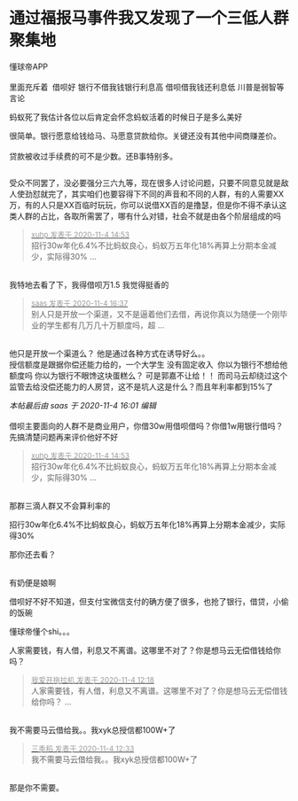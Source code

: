 # 通过福报马事件我又发现了一个三低人群聚集地


懂球帝APP<br />
<br />
里面充斥着&nbsp;&nbsp;借呗好 银行不借我钱银行利息高 借呗借我钱还利息低 川普是弱智等言论<br />


蚂蚁死了我估计各位以后肯定会怀念蚂蚁活着的时候日子是多么美好

很简单。银行愿意给钱给马、马愿意贷款给你。关键还没有其他中间商赚差价。<br />
<br />
贷款被收过手续费的可不是少数。还B事特别多。

<img id="aimg_F93IS" onclick="zoom(this, this.src, 0, 0, 0)" class="zoom" src="https://i.loli.net/2020/11/03/mjQ5dDHpK9g16Ub.png" onmouseover="img_onmouseoverfunc(this)" onload="thumbImg(this)" border="0" alt="" />

受众不同罢了，没必要强分三六九等，现在很多人讨论问题，只要不同意见就是敌人使劲怼就完了，其实咱们也要容得下不同的声音和不同的人群，有的人需要XX万，有的人只是XX百临时玩玩，你可以说借XX百的是撸瑟，但是你不得不承认这类人群的占比，各取所需罢了，哪有什么对错，社会不就是由各个阶层组成的吗

<div class="quote"><blockquote><font size="2"><a href="https://www.hostloc.com/forum.php?mod=redirect&amp;goto=findpost&amp;pid=9401818&amp;ptid=762258" target="_blank"><font color="#999999">xuhp 发表于 2020-11-4 14:53</font></a></font><br />
招行30w年化6.4%不比蚂蚁良心，蚂蚁万五年化18%再算上分期本金减少，实际得30% ...</blockquote></div><br />
我特地去看了下，我得借呗万1.5 我觉得挺香的

<div class="quote"><blockquote><font size="2"><a href="https://www.hostloc.com/forum.php?mod=redirect&amp;goto=findpost&amp;pid=9402353&amp;ptid=762258" target="_blank"><font color="#999999">saas 发表于 2020-11-4 16:37</font></a></font><br />
别人只是开放一个渠道，又不是逼着他们去借，再说你真以为随便一个刚毕业的学生都有几万几十万额度吗，超 ...</blockquote></div><br />
他只是开放一个渠道么？ 他是通过各种方式在诱导好么。。<br />
授信额度是跟据你偿还能力给的，一个大学生 没有固定收入&nbsp;&nbsp;你以为银行不想给他额度吗 你以为银行不眼馋这块蛋糕么？ 可是郭嘉不让给！！ 而司马云却绕过这个监管去给没偿还能力的人房贷，这不是坑人这是什么？而且年利率都到15%了<img id="aimg_aL7b8" onclick="zoom(this, this.src, 0, 0, 0)" class="zoom" src="https://cdn.jsdelivr.net/gh/hishis/forum-master/public/images/patch.gif" onmouseover="img_onmouseoverfunc(this)" onload="thumbImg(this)" border="0" alt="" />

<i class="pstatus"> 本帖最后由 saas 于 2020-11-4 16:01 编辑 </i><br />
<br />
借呗主要面向的人群不是商业用户，你借30w用借呗借吗？你借1w用银行借吗？先搞清楚问题再来评价他好不好

<div class="quote"><blockquote><font size="2"><a href="https://www.hostloc.com/forum.php?mod=redirect&amp;goto=findpost&amp;pid=9401818&amp;ptid=762258" target="_blank"><font color="#999999">xuhp 发表于 2020-11-4 14:53</font></a></font><br />
招行30w年化6.4%不比蚂蚁良心，蚂蚁万五年化18%再算上分期本金减少，实际得30% ...</blockquote></div><br />
那群三滴人群又不会算利率的<img id="aimg_OTbTB" onclick="zoom(this, this.src, 0, 0, 0)" class="zoom" src="https://cdn.jsdelivr.net/gh/hishis/forum-master/public/images/patch.gif" onmouseover="img_onmouseoverfunc(this)" onload="thumbImg(this)" border="0" alt="" />

招行30w年化6.4%不比蚂蚁良心，蚂蚁万五年化18%再算上分期本金减少，实际得30%

那你还去看？<br />
<br />
<img src="static/image/smiley/default/titter.gif" smilieid="9" border="0" alt="" /><img src="static/image/smiley/default/titter.gif" smilieid="9" border="0" alt="" /><img src="static/image/smiley/default/titter.gif" smilieid="9" border="0" alt="" />

有奶便是娘啊

借呗好不好不知道，但支付宝微信支付的确方便了很多，也抢了银行，借贷，小偷的饭碗

懂球帝懂个shi。。。

人家需要钱，有人借，利息又不离谱。这哪里不对了？你是想马云无偿借钱给你吗？

<div class="quote"><blockquote><font size="2"><a href="https://www.hostloc.com/forum.php?mod=redirect&amp;goto=findpost&amp;pid=9400861&amp;ptid=762258" target="_blank"><font color="#999999">我爱开拖拉机 发表于 2020-11-4 12:18</font></a></font><br />
人家需要钱，有人借，利息又不离谱。这哪里不对了？你是想马云无偿借钱给你吗？ ...</blockquote></div><br />
我不需要马云借给我。。我xyk总授信都100W+了<img id="aimg_uWwwH" onclick="zoom(this, this.src, 0, 0, 0)" class="zoom" src="https://cdn.jsdelivr.net/gh/hishis/forum-master/public/images/patch.gif" onmouseover="img_onmouseoverfunc(this)" onload="thumbImg(this)" border="0" alt="" />

<div class="quote"><blockquote><font size="2"><a href="https://www.hostloc.com/forum.php?mod=redirect&amp;goto=findpost&amp;pid=9400943&amp;ptid=762258" target="_blank"><font color="#999999">三季稻 发表于 2020-11-4 12:33</font></a></font><br />
我不需要马云借给我。。我xyk总授信都100W+了</blockquote></div><br />
那是你不需要。
